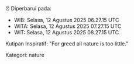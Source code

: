⏰ Diperbarui pada:
- WIB: Selasa, 12 Agustus 2025 06.27.15 UTC
- WITA: Selasa, 12 Agustus 2025 07.27.15 UTC
- WIT: Selasa, 12 Agustus 2025 08.27.15 UTC

Kutipan Inspiratif:
"For greed all nature is too little."


Kategori: nature

